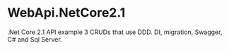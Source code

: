 # WebApi.NetCore2.1
.Net Core 2.1 API example
3 CRUDs that use DDD.
DI, migration, Swagger, C# and Sql Server.
